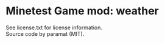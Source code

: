 Minetest Game mod: weather
==========================
See license.txt for license information.  
Source code by paramat (MIT).

